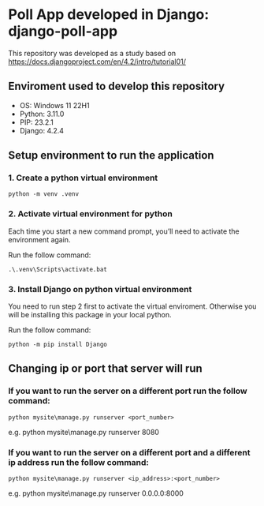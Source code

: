 # Poll App developed in Django: django-poll-app

This repository was developed as a study based on https://docs.djangoproject.com/en/4.2/intro/tutorial01/ 

## Enviroment used to develop this repository

* OS: Windows 11 22H1
* Python: 3.11.0
* PIP: 23.2.1
* Django: 4.2.4

## Setup environment to run the application

### 1. Create a python virtual environment

`python -m venv .venv`

### 2. Activate virtual environment for python

Each time you start a new command prompt, you’ll need to activate the environment again.

Run the follow command: 

`.\.venv\Scripts\activate.bat`

### 3. Install Django on python virtual environment

You need to run step 2 first to activate the virtual enviroment. Otherwise you will be installing this package in your local python.

Run the follow command: 

`python -m pip install Django`


## Changing ip or port that server will run

### If you want to run the server on a different port run the follow command:

`python mysite\manage.py runserver <port_number>`

e.g. python mysite\manage.py runserver 8080

### If you want to run the server on a different port and a different ip address run the follow command:

`python mysite\manage.py runserver <ip_address>:<port_number>`

e.g. python mysite\manage.py runserver 0.0.0.0:8000